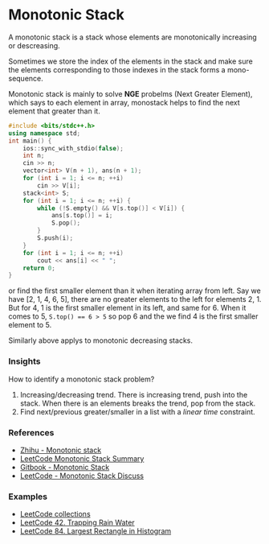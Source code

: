 # Monotonic Stack

A monotonic stack is a stack whose elements are monotonically increasing or descreasing.

Sometimes we store the index of the elements in the stack and make sure the elements corresponding to those indexes in the stack forms a mono-sequence.

Monotonic stack is mainly to solve **NGE** probelms (Next Greater Element), which says to each element in array, monostack helps to find the next element that greater than it.

```cpp
#include <bits/stdc++.h>
using namespace std;
int main() {
    ios::sync_with_stdio(false);
    int n;
    cin >> n;
    vector<int> V(n + 1), ans(n + 1);
    for (int i = 1; i <= n; ++i)
        cin >> V[i];
    stack<int> S;
    for (int i = 1; i <= n; ++i) {
        while (!S.empty() && V[s.top()] < V[i]) {
            ans[s.top()] = i;
            S.pop();
        }
        S.push(i);
    }
    for (int i = 1; i <= n; ++i)
        cout << ans[i] << " ";
    return 0;
}
```

or find the first smaller element than it when iterating array from left. Say we have \[2, 1, 4, 6, 5], there are no greater elements to the left for elements 2, 1. But for 4, 1 is the first smaller element in its left, and same for 6. When it comes to 5, `S.top() == 6 > 5` so pop 6 and the we find 4 is the first smaller element to 5.&#x20;

Similarly above applys to monotonic decreasing stacks.

### Insights

How to identify a monotonic stack problem?

1. Increasing/decreasing trend. There is increasing trend, push into the stack. When there is an elements breaks the trend, pop from the stack.&#x20;
2. Find next/previous greater/smaller in a list with a _linear time_ constraint. &#x20;

### References

* [Zhihu - Monotonic stack](https://www.zhihu.com/search?type=content\&q=%E5%8D%95%E8%B0%83%E6%A0%88)
* [LeetCode Monotonic Stack Summary](https://www.cnblogs.com/grandyang/p/8887985.html)
* [Gitbook - Monotonic Stack](https://liuzhenglaichn.gitbook.io/algorithm/monotonic-stack)
* [LeetCode - Monotonic Stack Discuss](https://leetcode.com/tag/monotonic-stack/discuss/2347639/A-comprehensive-guide-and-template-for-monotonic-stack-based-problems)

### Examples

* [LeetCode collections](https://leetcode.com/tag/monotonic-stack/)
* [LeetCode 42. Trapping Rain Water](https://leetcode.com/problems/trapping-rain-water/)
* [LeetCode 84. Largest Rectangle in Histogram](https://leetcode.com/problems/largest-rectangle-in-histogram/)
